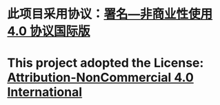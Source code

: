 # 此项目采用协议：[署名—非商业性使用 4.0 协议国际版](https://creativecommons.org/licenses/by-nc/4.0/deed.zh-hans)

# This project adopted the License: [Attribution-NonCommercial 4.0 International](https://creativecommons.org/licenses/by-nc/4.0/deed.en)